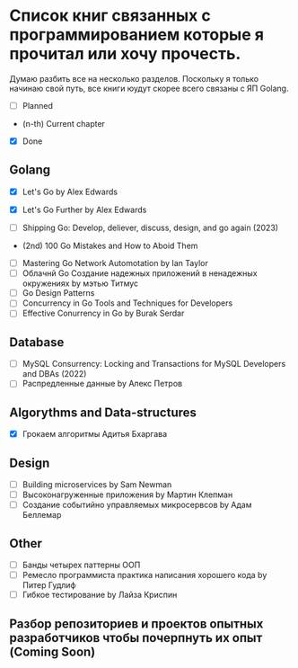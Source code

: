 # Список книг связанных с программированием которые я прочитал или хочу прочесть.

Думаю разбить все на несколько разделов.
Поскольку я только начинаю свой путь, все книги юудут скорее всего связаны с ЯП Golang.

- [ ] Planned
- (n-th) Current chapter
- [x] Done

## Golang
- [x] Let's Go by Alex Edwards
- [x] Let's Go Further by Alex Edwards

- [ ] Shipping Go: Develop, deliever, discuss, design, and go again (2023)
- (2nd) 100 Go Mistakes and How to Aboid Them
- [ ] Mastering Go Network Automotation by Ian Taylor
- [ ] Облачнй Go Создание надежных приложений в ненадежных окружениях by мэтью Титмус
- [ ] Go Design Patterns
- [ ] Concurrency in Go Tools and Techniques for Developers
- [ ] Effective Conurrency in Go by Burak Serdar

## Database
- [ ] MySQL Consurrency: Locking and Transactions for MySQL Developers and DBAs (2022)
- [ ] Распредленные данные by Алекс Петров

## Algorythms and Data-structures
- [x] Грокаем алгоритмы Адитья Бхаргава

## Design
- [ ] Building microservices by Sam Newman
- [ ] Высоконагруженные приложения by Мартин Клепман
- [ ] Создание событийно управляемых микросервсов by Адам Беллемар

## Other
- [ ] Банды четырех паттерны ООП
- [ ] Ремесло программиста практика написания хорошего кода by Питер Гудлиф
- [ ] Гибкое тестирование by Лайза Криспин

## Разбор репозиториев и проектов опытных разработчиков чтобы почерпнуть их опыт (Coming Soon)
